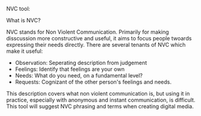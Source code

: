 NVC tool:

What is NVC?

NVC stands for Non Violent Communication. Primarily for making disscussion more constructive and useful, it aims to focus people twoards expressing their needs directly. There are several tenants of NVC which make it useful:
  * Observation: Seperating description from judgement 
  * Feelings: Identify that feelings are your own
  * Needs: What do you need, on a fundamental level?
  * Requests: Cognizant of the other person's feelings and needs.
  
 This description covers what non violent communication is, but using it in practice, especially with anonymous and instant communication, is difficult. This tool will suggest NVC phrasing and terms when creating digital media.

